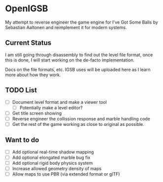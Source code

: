 # OpenIGSB
My attempt to reverse engineer the game engine for I've Got Some Balls by Sebastian Aaltonen and reimplement it for modern systems.

## Current Status
I am still going through disassembly to find out the level file format, once this is done, I will start working on the de-facto implementation.

Docs on the file formats, etc. IGSB uses will be uploaded here as I learn more about how they work.

## TODO List
 - [ ] Document level format and make a viewer tool
   - [ ] Potentially make a level editor?
 - [ ] Get title screen showing
 - [ ] Reverse engineer the collission response and marble handling code
 - [ ] Get the rest of the game working as close to original as possible.

## Want to do
 - [ ] Add optional real-time shadow mapping
 - [ ] Add optional elongated marble bug fix
 - [ ] Add optional rigid body physics system
 - [ ] Increase allowed geometry density of maps
 - [ ] Allow maps to use PBR (via extended format or glTF)